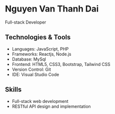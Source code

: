 # Nguyen Van Thanh Dai

Full-stack Developer

## Technologies & Tools

- Languages: JavaScript, PHP
- Frameworks: Reactjs, Node.js
- Database: MySql
- Frontend: HTML5, CSS3, Bootstrap, Tailwind CSS
- Version Control: Git
- IDE: Visual Studio Code

## Skills

- Full-stack web development
- RESTful API design and implementation
